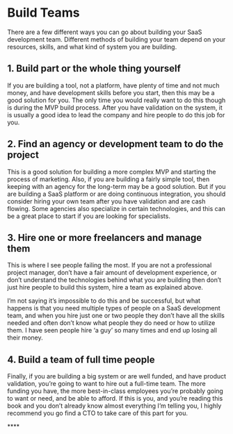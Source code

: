 # Build Teams

There are a few different ways you can go about building your SaaS development team. Different methods of building your team depend on your resources, skills, and what kind of system you are building.

## 1. Build part or the whole thing yourself

If you are building a tool, not a platform, have plenty of time and not much money, and have development skills before you start, then this may be a good solution for you. The only time you would really want to do this though is during the MVP build process. After you have validation on the system, it is usually a good idea to lead the company and hire people to do this job for you.

## 2. Find an agency or development team to do the project

This is a good solution for building a more complex MVP and starting the process of marketing. Also, if you are building a fairly simple tool, then keeping with an agency for the long-term may be a good solution. But if you are building a SaaS platform or are doing continuous integration, you should consider hiring your own team after you have validation and are cash flowing. Some agencies also specialize in certain technologies, and this can be a great place to start if you are looking for specialists. 

## 3. Hire one or more freelancers and manage them

This is where I see people failing the most. If you are not a professional project manager, don’t have a fair amount of development experience, or don’t understand the technologies behind what you are building then don’t just hire people to build this system, hire a team as explained above. 

I’m not saying it’s impossible to do this and be successful, but what happens is that you need multiple types of people on a SaaS development team, and when you hire just one or two people they don’t have all the skills needed and often don’t know what people they do need or how to utilize them. I have seen people hire ‘a guy’ so many times and end up losing all their money.

## 4. Build a team of full time people

Finally, if you are building a big system or are well funded, and have product validation, you’re going to want to hire out a full-time team. The more funding you have, the more best-in-class employees you’re probably going to want or need, and be able to afford. If this is you, and you’re reading this book and you don’t already know almost everything I’m telling you, I highly recommend you go find a CTO to take care of this part for you.

\*\*\*\*

